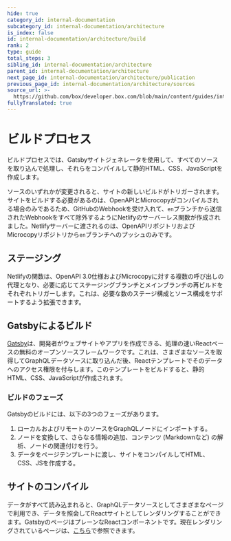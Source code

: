 ```yaml
---
hide: true
category_id: internal-documentation
subcategory_id: internal-documentation/architecture
is_index: false
id: internal-documentation/architecture/build
rank: 2
type: guide
total_steps: 3
sibling_id: internal-documentation/architecture
parent_id: internal-documentation/architecture
next_page_id: internal-documentation/architecture/publication
previous_page_id: internal-documentation/architecture/sources
source_url: >-
  https://github.com/box/developer.box.com/blob/main/content/guides/internal-documentation/architecture/build.md
fullyTranslated: true
---
```

<!-- does not need translation -->

# ビルドプロセス

ビルドプロセスでは、Gatsbyサイトジェネレータを使用して、すべてのソースを取り込んで処理し、それらをコンパイルして静的HTML、CSS、JavaScriptを作成します。

ソースのいずれかが変更されると、サイトの新しいビルドがトリガーされます。サイトをビルドする必要があるのは、OpenAPIとMicrocopyがコンパイルされる場合のみであるため、GitHubのWebhookを受け入れて、`en`ブランチから送信されたWebhookをすべて除外するようにNetlifyのサーバーレス関数が作成されました。Netlifyサーバーに渡されるのは、OpenAPIリポジトリおよびMicrocopyリポジトリから`en`ブランチへのプッシュのみです。

## ステージング

Netlifyの関数は、OpenAPI 3.0仕様およびMicrocopyに対する複数の呼び出しの代理となり、必要に応じてステージングブランチとメインブランチの再ビルドをそれぞれトリガーします。これは、必要な数のステージ構成とソース構成をサポートするよう拡張できます。

## Gatsbyによるビルド

[Gatsby][Gatsby]は、開発者がウェブサイトやアプリを作成できる、処理の速いReactベースの無料のオープンソースフレームワークです。これは、さまざまなソースを取得してGraphQLデータソースに取り込んだ後、Reactテンプレートでそのデータへのアクセス権限を付与します。このテンプレートをビルドすると、静的HTML、CSS、JavaScriptが作成されます。

### ビルドのフェーズ

Gatsbyのビルドには、以下の3つのフェーズがあります。

1. ローカルおよびリモートのソースをGraphQLノードにインポートする。
2. ノードを変換して、さらなる情報の追加、コンテンツ (Markdownなど) の解析、ノードの関連付けを行う。
3. データをページテンプレートに渡し、サイトをコンパイルしてHTML、CSS、JSを作成する。

## サイトのコンパイル

データがすべて読み込まれると、GraphQLデータソースとしてさまざまなページで利用でき、データを照会してReactサイトとしてレンダリングすることができます。GatsbyのページはプレーンなReactコンポーネントです。現在レンダリングされているページは、[こちら][here]で参照できます。

[Gatsby]: https://www.gatsbyjs.com/

[here]: https://github.com/box/developer.box.com-framework/tree/main/src/localized